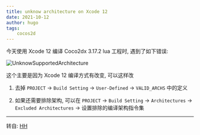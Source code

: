 ```yaml
---
title: unknow architecture on Xcode 12
date: 2021-10-12
author: hugo
tags:
    cocos2d
---
```


今天使用 Xcode 12 编译 Coco2dx 3.17.2 lua 工程时, 遇到了如下错误:

![UnknowSupportedArchitecture](@assets/202110/unknowSupportArch.jpg)

这个主要是因为 Xcode 12 编译方式有改变, 可以这样改

1. 去掉 `PROJECT` -> `Build Setting` -> `User-Defined` -> `VALID_ARCHS` 中的定义

2. 如果还需要排除架构, 可以在 `PROJECT` -> `Build Setting` -> `Architectures` -> `Excluded Architectures` -> 设置排除的编译架构指令集


---
转自: [HH](http://www.hugohuang.xyz/)
